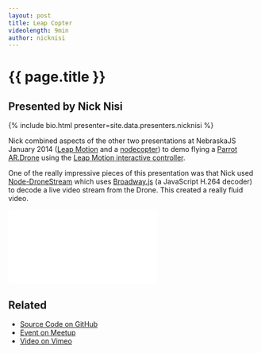 ```yaml
---
layout: post
title: Leap Copter
videolength: 9min
author: nicknisi
---
```


# {{ page.title }}

## Presented by Nick Nisi

{% include bio.html presenter=site.data.presenters.nicknisi %}

Nick combined aspects of the other two presentations at NebraskaJS January 2014 ([Leap Motion](/2014/leapmotion/) and a [nodecopter](/2014/hardware-geocities/)) to demo flying a [Parrot AR.Drone](http://ardrone2.parrot.com) using the [Leap Motion interactive controller](https://www.leapmotion.com/).

One of the really impressive pieces of this presentation was that Nick used [Node-DroneStream](https://github.com/bkw/node-dronestream) which uses [Broadway.js](https://github.com/mbebenita/Broadway) (a JavaScript H.264 decoder) to decode a live video stream from the Drone. This created a really fluid video.

<div class="fluid-width-video-wrapper"><iframe src="//player.vimeo.com/video/83939999" frameborder="0" webkitallowfullscreen mozallowfullscreen allowfullscreen></iframe></div>

## Related

* [Source Code on GitHub](https://github.com/nicknisi/leapcopter)
* [Event on Meetup](http://www.meetup.com/nebraskajs/events/140479272/)
* [Video on Vimeo](https://vimeo.com/83939999)